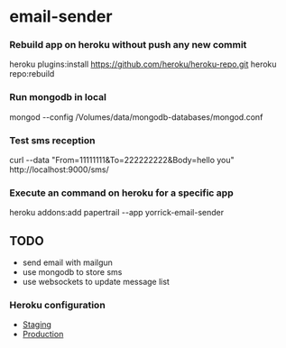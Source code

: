 email-sender
============

### Rebuild app on heroku without push any new commit
heroku plugins:install https://github.com/heroku/heroku-repo.git
heroku repo:rebuild

### Run mongodb in local
mongod --config /Volumes/data/mongodb-databases/mongod.conf

### Test sms reception
curl --data "From=11111111&To=222222222&Body=hello you" http://localhost:9000/sms/

### Execute an command on heroku for a specific app
heroku addons:add papertrail --app yorrick-email-sender

## TODO
 - send email with mailgun
 - use mongodb to store sms
 - use websockets to update message list


### Heroku configuration
 - [Staging](https://github.com/yorrick/email-sender/tree/master/docs/heroku-config-staging)
 - [Production](https://github.com/yorrick/email-sender/tree/master/docs/heroku-config)